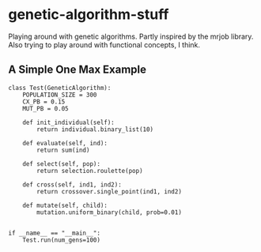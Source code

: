 # genetic-algorithm-stuff
Playing around with genetic algorithms. Partly inspired by the mrjob library. 
Also trying to play around with functional concepts, I think.

## A Simple One Max Example
```
class Test(GeneticAlgorithm):
    POPULATION_SIZE = 300
    CX_PB = 0.15
    MUT_PB = 0.05

    def init_individual(self):
        return individual.binary_list(10)

    def evaluate(self, ind):
        return sum(ind)

    def select(self, pop):
        return selection.roulette(pop)

    def cross(self, ind1, ind2):
        return crossover.single_point(ind1, ind2)

    def mutate(self, child):
        mutation.uniform_binary(child, prob=0.01)


if __name__ == "__main__":
    Test.run(num_gens=100)
```
